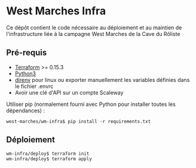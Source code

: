 # West Marches Infra

Ce dépôt contient le code nécessaire au déploiement et au maintien de l'infrastructure liée à la campagne West Marches
de la Cave du Rôliste

## Pré-requis

* [Terraform](https://www.terraform.io/downloads.html) >= 0.15.3
* [Python3](https://www.python.org/downloads/windows/)
* [direnv](https://direnv.net/) pour linux ou exporter manuellement les variables définies dans le fichier .envrc
* Avoir une clé d'API sur un compte Scaleway

Utiliser pip (normalement fourni avec Python pour installer toutes les dépendances) :

```
west-marches/wm-infra$ pip install -r requirements.txt 
```

## Déploiement

```
wm-infra/deploy$ terraform init 
wm-infra/deploy$ terraform apply 
```
